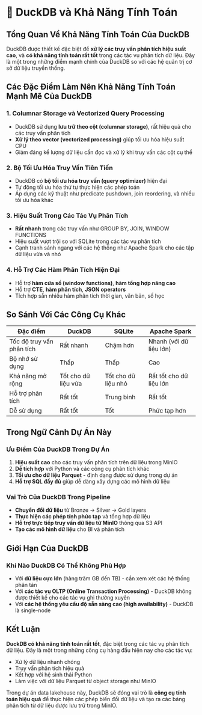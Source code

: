 # 🦆 DuckDB và Khả Năng Tính Toán

## Tổng Quan Về Khả Năng Tính Toán Của DuckDB

DuckDB được thiết kế đặc biệt để **xử lý các truy vấn phân tích hiệu suất cao**, và **có khả năng tính toán rất tốt** trong các tác vụ phân tích dữ liệu. Đây là một trong những điểm mạnh chính của DuckDB so với các hệ quản trị cơ sở dữ liệu truyền thống.

## Các Đặc Điểm Làm Nên Khả Năng Tính Toán Mạnh Mẽ Của DuckDB

### 1. **Columnar Storage và Vectorized Query Processing**

- DuckDB sử dụng **lưu trữ theo cột (columnar storage)**, rất hiệu quả cho các truy vấn phân tích
- **Xử lý theo vector (vectorized processing)** giúp tối ưu hóa hiệu suất CPU
- Giảm đáng kể lượng dữ liệu cần đọc và xử lý khi truy vấn các cột cụ thể

### 2. **Bộ Tối Ưu Hóa Truy Vấn Tiên Tiến**

- DuckDB có **bộ tối ưu hóa truy vấn (query optimizer)** hiện đại
- Tự động tối ưu hóa thứ tự thực hiện các phép toán
- Áp dụng các kỹ thuật như predicate pushdown, join reordering, và nhiều tối ưu hóa khác

### 3. **Hiệu Suất Trong Các Tác Vụ Phân Tích**

- **Rất nhanh** trong các truy vấn như GROUP BY, JOIN, WINDOW FUNCTIONS
- Hiệu suất vượt trội so với SQLite trong các tác vụ phân tích
- Cạnh tranh sánh ngang với các hệ thống như Apache Spark cho các tập dữ liệu vừa và nhỏ

### 4. **Hỗ Trợ Các Hàm Phân Tích Hiện Đại**

- Hỗ trợ **hàm cửa sổ (window functions)**, **hàm tổng hợp nâng cao**
- Hỗ trợ **CTE**, **hàm phân tích**, **JSON operators**
- Tích hợp sẵn nhiều hàm phân tích thời gian, văn bản, số học

## So Sánh Với Các Công Cụ Khác

| Đặc điểm | DuckDB | SQLite | Apache Spark |
|----------|--------|--------|--------------|
| Tốc độ truy vấn phân tích | Rất nhanh | Chậm hơn | Nhanh (với dữ liệu lớn) |
| Bộ nhớ sử dụng | Thấp | Thấp | Cao |
| Khả năng mở rộng | Tốt cho dữ liệu vừa | Tốt cho dữ liệu nhỏ | Rất tốt cho dữ liệu lớn |
| Hỗ trợ phân tích | Rất tốt | Trung bình | Rất tốt |
| Dễ sử dụng | Rất tốt | Tốt | Phức tạp hơn |

## Trong Ngữ Cảnh Dự Án Này

### Ưu Điểm Của DuckDB Trong Dự Án

1. **Hiệu suất cao** cho các truy vấn phân tích trên dữ liệu trong MinIO
2. **Dễ tích hợp** với Python và các công cụ phân tích khác
3. **Tối ưu cho dữ liệu Parquet** - định dạng được sử dụng trong dự án
4. **Hỗ trợ SQL đầy đủ** giúp dễ dàng xây dựng các mô hình dữ liệu

### Vai Trò Của DuckDB Trong Pipeline

- **Chuyển đổi dữ liệu** từ Bronze → Silver → Gold layers
- **Thực hiện các phép tính phức tạp** và tổng hợp dữ liệu
- **Hỗ trợ trực tiếp truy vấn dữ liệu từ MinIO** thông qua S3 API
- **Tạo các mô hình dữ liệu** cho BI và phân tích

## Giới Hạn Của DuckDB

### Khi Nào DuckDB Có Thể Không Phù Hợp

- Với **dữ liệu cực lớn** (hàng trăm GB đến TB) - cần xem xét các hệ thống phân tán
- Với **các tác vụ OLTP (Online Transaction Processing)** - DuckDB không được thiết kế cho các tác vụ ghi thường xuyên
- Với **các hệ thống yêu cầu độ sẵn sàng cao (high availability)** - DuckDB là single-node

## Kết Luận

**DuckDB có khả năng tính toán rất tốt**, đặc biệt trong các tác vụ phân tích dữ liệu. Đây là một trong những công cụ hàng đầu hiện nay cho các tác vụ:

- Xử lý dữ liệu nhanh chóng
- Truy vấn phân tích hiệu quả
- Kết hợp với hệ sinh thái Python
- Làm việc với dữ liệu Parquet từ object storage như MinIO

Trong dự án data lakehouse này, DuckDB sẽ đóng vai trò là **công cụ tính toán hiệu quả** để thực hiện các phép biến đổi dữ liệu và tạo ra các bảng phân tích từ dữ liệu được lưu trữ trong MinIO.